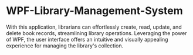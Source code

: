 # WPF-Library-Management-System
With this application, librarians can effortlessly create, read, update, and delete book records, streamlining library operations. Leveraging the power of WPF, the user interface offers an intuitive and visually appealing experience for managing the library's collection. 
